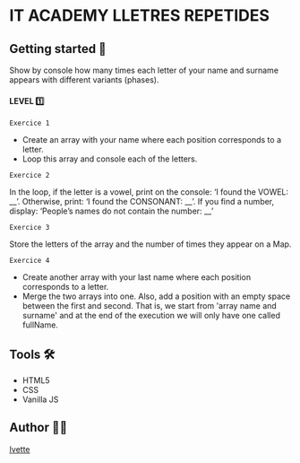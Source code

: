 # IT ACADEMY LLETRES REPETIDES

## Getting started 🚀
Show by console how many times each letter of your name and surname appears with different variants (phases).

#### LEVEL :one:

```Exercice 1```

- Create an array with your name where each position corresponds to a letter.
- Loop this array and console each of the letters.

```Exercice 2```

In the loop, if the letter is a vowel, print on the console: ‘I found the VOWEL: __’. Otherwise, print: ‘I found the CONSONANT: __’.
If you find a number, display: ‘People’s names do not contain the number: __’


```Exercice 3```

Store the letters of the array and the number of times they appear on a Map.

```Exercice 4```

- Create another array with your last name where each position corresponds to a letter.
- Merge the two arrays into one. Also, add a position with an empty space between the first and second. That is, we start from 'array name and surname' and at the end of the execution we will only have one called fullName.



## Tools 🛠️
* HTML5
* CSS
* Vanilla JS

## Author :raising_hand_woman:
[Ivette](https://github.com/xxivetteexx)
